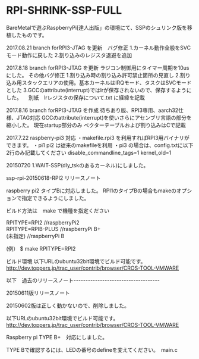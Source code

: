 # RPI-SHRINK-SSP-FULL
BareMetalで遊ぶRaspberryPi[達人出版」の環境にて、SSPのシュリンク版を移植したものです。

2017.08.21 
branch forRPI3-JTAG を更新　バグ修正
1.カーネル動作全般をSVCモード動作に戻した
2.割り込みのレジスタ退避を追加



2017.8.18 
branch forRPI3-JTAG を更新
ラジコン制御用にタイマー周期を10usにした。
その他バグ修正
1.割り込み時の割り込み許可禁止箇所の見直し
2.割り込み用スタックエリアの使用。基本カーネルはIRQモード、タスクはSVCモードとした
3.GCCのattribute(interrupt)ではlrが保存されないので、保存するようにした。
　別紙　lrレジスタの保存について.txt に経緯を記載




2017.8.16
branch forRPI3-JTAG を作成
待ちあり版、RPI3専用、aarch32仕様、JTAG対応
GCCのattribute(interrupt)を使いさらにアセンブリ言語の部分を
縮小した。
現在startup部分のみ
ベクターテーブルおよび割り込みはCで記載


2017.7.22
raspberry-pi3 対応
・makefile.rpi3 を利用すればRPI3用バイナリができます。
・pi1 pi2 は従来のmakefileを利用
・pi3 の場合は、config.txtに以下2行のみ記載してください
disable_commandline_tags=1
kernel_old=1
 

20150720
1.WAIT-SSP(dly_tskのあるカーネル)にしました。

ssp-rpi-20150618-RPI2 リリースノート

raspberry pi2 タイプBに対応しました。
RPI1のタイプBの場合もmakeのオプションで指定できるようにしました。


ビルド方法は　make で機種を指定ください

RPITYPE=RPI2		//raspberryPi2  
RPITYPE=RPIB-PLUS	//raspberryPi B+  
(未指定)			//raspberryPi B  

(例）
$ make RPITYPE=RPI2

ビルド環境
以下URLのubuntu32bit環境でビルド可能です。
http://dev.toppers.jp/trac_user/contrib/browser/CROS-TOOL-VMWARE




以下　過去のリリースノート------------------------------------

20150611版リリースノート

20150602版は正しく動かないので、削除しました。

以下URLのubuntu32bit環境でビルド可能です。
http://dev.toppers.jp/trac_user/contrib/browser/CROS-TOOL-VMWARE

Raspberry pi TYPE B+　対応にしました。

TYPE Bで確認するには、LEDの番号のdefineを変えてください。　main.c
